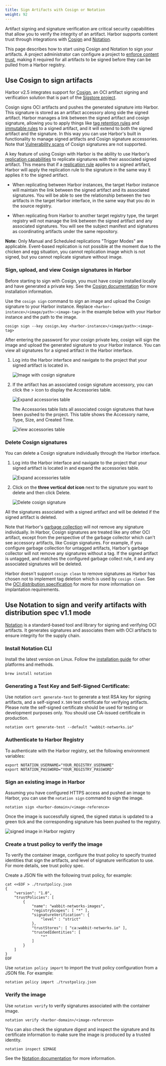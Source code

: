 ```yaml
---
title: Sign Artifacts with Cosign or Notation
weight: 92
---
```


Artifact signing and signature verification are critical security capabilities that allow you to verify the integrity of an artifact. Harbor supports content trust through integrations with [Cosign](https://github.com/sigstore/cosign) and [Notation](https://github.com/notaryproject/notation).

This page describes how to start using Cosign and Notation to sign your artifacts. A project administrator can configure a project to [enforce content trust](../..//working-with-projects/project-configuration/implementing-content-trust#enforce-content-trust), making it required for all artifacts to be signed before they can be pulled from a Harbor registry.

## Use Cosign to sign artifacts

Harbor v2.5 integrates support for [Cosign](https://github.com/sigstore/cosign), an OCI artifact signing and verification solution that is part of the [Sigstore project](https://github.com/sigstore).

Cosign signs OCI artifacts and pushes the generated signature into Harbor. This signature is stored as an artifact accessory along side the signed artifact. Harbor manages a link between the signed artifact and cosign signature, allowing you to apply things like [tag retention rules](../..//working-with-projects/working-with-images/create-tag-retention-rules/) and [immutable rules](../../working-with-projects/working-with-images/create-tag-immutability-rules/) to a signed artifact, and it will extend to both the signed artifact and the signature. In this way you can use Harbor's built in functionality to manage signed artifacts and Cosign signature accessories. Note that [Vulnerability scans](../../../administration/vulnerability-scanning/) of Cosign signatures are not supported.

A key feature of using Cosign with Harbor is the ability to use Harbor's [replication capabilities](../../administration/configuring-replication/) to replicate signatures with their associated signed artifact. This means that if a [replication rule](../../administration/configuring-replication/create-replication-rules/) applies to a signed artifact, Harbor will apply the replication rule to the signature in the same way it applies it to the signed artifact.

* When replicating between Harbor instances, the target Harbor instance will maintain the link between the signed artifact and its associated signatures. You will be able to see the relationship between the two artifacts in the target Harbor interface, in the same way that you do in the source registry.

* When replicating from Harbor to another target registry type, the target registry will not manage the link between the signed artifact and any associated signatures. You will see the subject manifest and signatures as coordinating artifacts under the same repository.

**Note:** Only Manual and Scheduled replications "Trigger Modes" are applicable. Event-based replication is not possible at the moment due to the chicken and egg situation, you cannot replication image which is not signed, but you cannot replicate signature without image.

### Sign, upload, and view Cosign signatures in Harbor

Before starting to sign with Cosign, you must have cosign installed locally and have generated a private key. See the [Cosign documentation](https://github.com/sigstore/cosign) for more installation information.

Use the `cosign sign` command to sign an image and upload the Cosign signature to your Harbor instance. Replace `<harbor-instance>/<image/path>:<image-tag>` in the example below with your Harbor instance and the path to the image.

```
cosign sign --key cosign.key <harbor-instance>/<image/path>:<image-tag>
```

After entering the password for your cosign private key, cosign will sign the image and upload the generated signature to your Harbor instance. You can view all signatures for a signed artifact in the Harbor interface.

1. Log into the Harbor interface and navigate to the project that your signed artifact is located in.

    ![Image with cosign signature](../../../img/image-with-cosign-signature.png)

1. If the artifact has an associated cosign signature accessory, you can click the > icon to display the Accessories table.

    ![Expand accessories table](../../../img/expand-accessories-table.png)

    The Accessories table lists all associated cosign signatures that have been pushed to the project. This table shows the Accessory name, Type, Size, and Created Time.

    ![View accessories table](../../../img/view-accessories-table.png)

### Delete Cosign signatures

You can delete a Cosign signature individually through the Harbor interface.

1. Log into the Harbor interface and navigate to the project that your signed artifact is located in and expand the accessories table.

    ![Expand accessories table](../../../img/expand-accessories-table.png)

1. Click on the **three vertical dot icon** next to the signature you want to delete and then click Delete.

    ![Delete cosign signature](../../../img/cosign-signaure-delete.png)

All the signatures associated with a signed artifact and will be deleted if the signed artifact is deleted.

Note that Harbor's [garbage collection](../../administration/garbage-collection/) will not remove any signature individually. In Harbor, Cosign signatures are treated like any other OCI artifact, except from the perspective of the garbage collector which can't see accessory artifacts, like Cosign signatures. For example, if you configure garbage collection for untagged artifacts, Harbor's garbage collector will not remove any signatures without a tag. If the signed artifact is untagged, and matches the configured garbage collect rule, it and any associated signatures will be deleted.

Harbor doesn't support `cosign clean` to remove signatures as Harbor has chosen not to implement tag deletion which is used by `cosign clean`. See the [OCI distribution specification](https://github.com/opencontainers/distribution-spec/blob/main/spec.md#content-management) for more for more information on implantation requirements.

## Use Notation to sign and verify artifacts with distribution spec v1.1 mode
[Notation](https://notaryproject.dev/) is a standard-based tool and library for signing and verifying OCI artifacts. It generates signatures and associates them with OCI artifacts to ensure integrity for the supply chain.

### Install Notation CLI
Install the latest version on Linux. Follow the [installation guide](https://notaryproject.dev/docs/user-guides/installation/cli/) for other platforms and methods.

`brew install notation`

### Generating a Test Key and Self-Signed Certificate:
Use notation `cert generate-test` to generate a test RSA key for signing artifacts, and a self-signed `X.509` test certificate for verifying artifacts. Please note the self-signed certificate should be used for testing or development purposes only. You should use CA-issued certificate in production.

```shell
notation cert generate-test --default "wabbit-networks.io"
```
### Authenticate to Harbor Registry
To authenticate with the Harbor registry, set the following environment variables:

```shell
export NOTATION_USERNAME="YOUR_REGISTRY_USERNAME"
export NOTATION_PASSWORD="YOUR_REGISTRY_PASSWORD"
```
### Sign an existing image in Harbor
Assuming you have configured HTTPS access and pushed an image to Harbor, you can use the `notation sign` command to sign the image.

```shell
notation sign <harbor-domain>/<image-reference>
```
Once the image is successfully signed, the signed status is updated to a green tick and the corresponding signature has been pushed to the registry.

![signed image in Harbor registry](../../../img/signed-image.png)

### Create a trust policy to verify the image
To verify the container image, configure the trust policy to specify trusted identities that sign the artifacts, and level of signature verification to use. For more details, see trust policy spec.

Create a JSON file with the following trust policy, for example:

```shell
cat <<EOF > ./trustpolicy.json
{
    "version": "1.0",
    "trustPolicies": [
        {
            "name": "wabbit-networks-images",
            "registryScopes": [ "*" ],
            "signatureVerification": {
                "level" : "strict"
            },
            "trustStores": [ "ca:wabbit-networks.io" ],
            "trustedIdentities": [
                "*"
            ]
        }
    ]
}
EOF
```
Use `notation policy import` to import the trust policy configuration from a JSON file. For example:

```shell
notation policy import ./trustpolicy.json
```

### Verify the image
Use `notation verify` to verify signatures associated with the container image.

```shell
notation verify <harbor-domain>/<image-reference>
```

You can also check the signature digest and inspect the signature and its certificate information to make sure the image is produced by a trusted identity.

`notation inspect $IMAGE`

See the [Notation documentation](https://notaryproject.dev/docs/) for more information.
